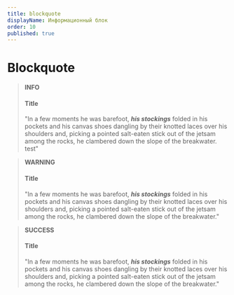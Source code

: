 ```yaml
---
title: blockquote
displayName: Информационный блок
order: 10
published: true
---
```

# Blockquote

> **INFO**
> #### Title
> "In a few moments he was barefoot, ***his stockings*** folded in his pockets and his
canvas shoes dangling by their knotted laces over his shoulders and, picking a
pointed salt-eaten stick out of the jetsam among the rocks, he clambered down
the slope of the breakwater. test"

> **WARNING**
> #### Title
> "In a few moments he was barefoot, ***his stockings*** folded in his pockets and his
canvas shoes dangling by their knotted laces over his shoulders and, picking a
pointed salt-eaten stick out of the jetsam among the rocks, he clambered down
the slope of the breakwater."

> **SUCCESS**
> #### Title
> "In a few moments he was barefoot, ***his stockings*** folded in his pockets and his
canvas shoes dangling by their knotted laces over his shoulders and, picking a
pointed salt-eaten stick out of the jetsam among the rocks, he clambered down
the slope of the breakwater."
